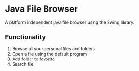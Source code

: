 # Java File Browser

A platform independent java file browser using the Swing library.

## Functionality

1) Browse all your personal files and folders
2) Open a file using the default program
3) Add folder to favorite
4) Search file
